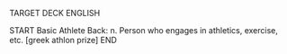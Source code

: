 TARGET DECK
ENGLISH

START
Basic
Athlete
Back: n. Person who engages in athletics, exercise, etc. [greek athlon prize]
END
